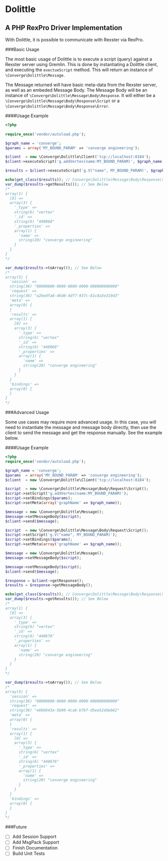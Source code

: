 Dolittle
========
A PHP RexPro Driver Implementation
----------------------------------

With Dolittle, it is possible to communicate with Rexster via RexPro.

###Basic Usage

The most basic usage of Dolittle is to execute  a script (query) against a Rexster server using Gremlin. This is done by instantiating a Dolittle client, and executing the ```exectueScript``` method. This will return an instance of ```\Converge\Dolittle\Message```.

The Message returned will have basic meta-data from the Rexster server, as well as an embeded Message Body. The Message Body will be an instance of ```\Converge\Dolittle\Message\Body\Response```. It will either be a ```\Converge\Dolittle\Message\Body\Response\Script``` or a ```\Converge\Dolittle\Message\Body\Response\Error```.

####Usage Example

```php
<?php
    
require_once('vendor/autoload.php');

$graph_name = 'converge';
$params = array('MY_BOUND_PARAM' => 'converge engineering');

$client  = new \Converge\Dolittle\Client('tcp://localhost:8184');
$client->executeScript('g.addVertex(name:MY_BOUND_PARAM)', $graph_name, $params);

$results = $client->executeScript('g.V("name", MY_BOUND_PARAM)', $graph_name, $params)->getMessageBody();

echo(get_class($results)); // Converge\Dolittle\Message\Body\Response\Script
var_dump($results->getResults()); // See Below
/*
array(1) {
  [0] =>
  array(3) {
    '_type' =>
    string(6) "vertex"
    '_id' =>
    string(6) "440068"
    '_properties' =>
    array(1) {
      'name' =>
      string(20) "converge engineering"
    }
  }
}
*/

var_dump($results->toArray()); // See Below
/*
array(5) {
  'session' =>
  string(36) "00000000-0000-0000-0000-000000000000"
  'request' =>
  string(36) "a2bedfa8-46d8-4df7-937c-81c8a3e319d3"
  'meta' =>
  array(0) {
  }
  'results' =>
  array(1) {
    [0] =>
    array(3) {
      '_type' =>
      string(6) "vertex"
      '_id' =>
      string(6) "440068"
      '_properties' =>
      array(1) {
        'name' =>
        string(20) "converge engineering"
      }
    }
  }
  'bindings' =>
  array(0) {
  }
}
*/       
````

###Advanced Usage

Some use cases may require more advanced usage. In this case, you will need to instantiate the message and message body directly, then use the client to send the message and get the response manually. See the example below.

####Usage Example

```php
<?php
require_once('vendor/autoload.php');

$graph_name = 'converge';
$params  = array('MY_BOUND_PARAM' => 'converge engineering');
$client  = new \Converge\Dolittle\Client('tcp://localhost:8184');

$script  = new \Converge\Dolittle\Message\Body\Request\Script();
$script->setScript('g.addVertex(name:MY_BOUND_PARAM)');
$script->setBindings($params);
$script->setMeta(array('graphName' => $graph_name));

$message = new \Converge\Dolittle\Message();
$message->setMessageBody($script);
$client->send($message);

$script  = new \Converge\Dolittle\Message\Body\Request\Script();
$script->setScript('g.V("name", MY_BOUND_PARAM)');
$script->setBindings($params);
$script->setMeta(array('graphName' => $graph_name));

$message = new \Converge\Dolittle\Message();
$message->setMessageBody($script);

$message->setMessageBody($script);
$client->send($message);

$response = $client->getResponse();
$results = $response->getMessageBody();

echo(get_class($results)); // Converge\Dolittle\Message\Body\Response\Script
var_dump($results->getResults()); // See Below
/*
array(1) {
  [0] =>
  array(3) {
    '_type' =>
    string(6) "vertex"
    '_id' =>
    string(6) "440676"
    '_properties' =>
    array(1) {
      'name' =>
      string(20) "converge engineering"
    }
  }
}
*/

var_dump($results->toArray()); // See Below
/*
array(5) {
  'session' =>
  string(36) "00000000-0000-0000-0000-000000000000"
  'request' =>
  string(36) "e66b643a-5b90-4ca6-b7bf-d5ee52ddeb62"
  'meta' =>
  array(0) {
  }
  'results' =>
  array(1) {
    [0] =>
    array(3) {
      '_type' =>
      string(6) "vertex"
      '_id' =>
      string(6) "440676"
      '_properties' =>
      array(1) {
        'name' =>
        string(20) "converge engineering"
      }
    }
  }
  'bindings' =>
  array(0) {
  }
}
*/
````

###Future

- [ ] Add Session Support
- [ ] Add MsgPack Support
- [ ] Finish Documentation
- [ ] Build Unit Tests